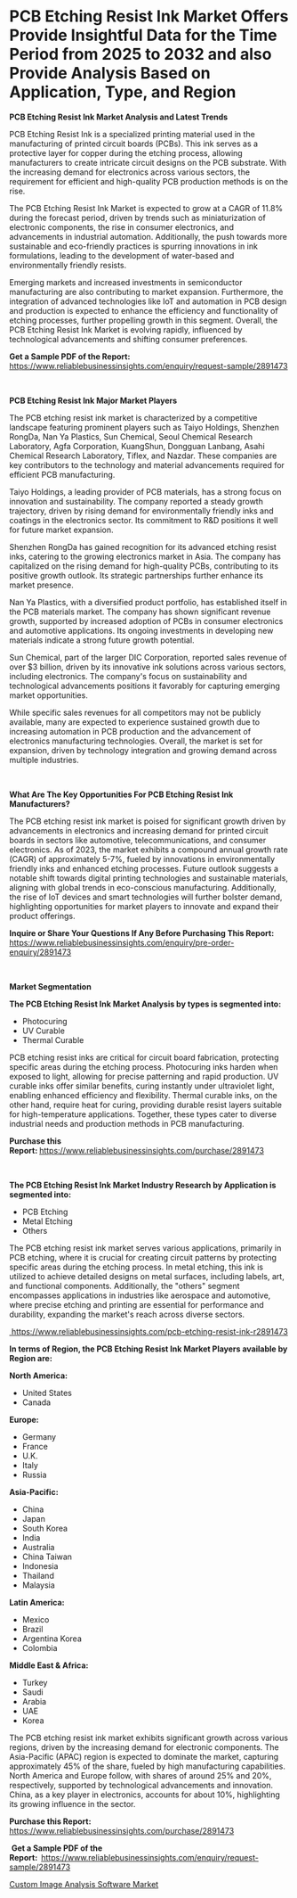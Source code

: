<p><h1>PCB Etching Resist Ink Market Offers Provide Insightful Data for the Time Period from 2025 to 2032 and also Provide Analysis Based on Application, Type, and Region</h1></p><p><strong>PCB Etching Resist Ink Market Analysis and Latest Trends</strong></p>
<p><p>PCB Etching Resist Ink is a specialized printing material used in the manufacturing of printed circuit boards (PCBs). This ink serves as a protective layer for copper during the etching process, allowing manufacturers to create intricate circuit designs on the PCB substrate. With the increasing demand for electronics across various sectors, the requirement for efficient and high-quality PCB production methods is on the rise.</p><p>The PCB Etching Resist Ink Market is expected to grow at a CAGR of 11.8% during the forecast period, driven by trends such as miniaturization of electronic components, the rise in consumer electronics, and advancements in industrial automation. Additionally, the push towards more sustainable and eco-friendly practices is spurring innovations in ink formulations, leading to the development of water-based and environmentally friendly resists. </p><p>Emerging markets and increased investments in semiconductor manufacturing are also contributing to market expansion. Furthermore, the integration of advanced technologies like IoT and automation in PCB design and production is expected to enhance the efficiency and functionality of etching processes, further propelling growth in this segment. Overall, the PCB Etching Resist Ink Market is evolving rapidly, influenced by technological advancements and shifting consumer preferences.</p></p>
<p><strong>Get a Sample PDF of the Report:&nbsp;</strong> <a href="https://www.reliablebusinessinsights.com/enquiry/request-sample/2891473?utm_campaign=2319&utm_medium=2&utm_source=Github&utm_content=ia&utm_term=14032025&utm_id=pcb-etching-resist-ink">https://www.reliablebusinessinsights.com/enquiry/request-sample/2891473</a></p>
<p>&nbsp;</p>
<p><strong>PCB Etching Resist Ink Major Market Players</strong></p>
<p><p>The PCB etching resist ink market is characterized by a competitive landscape featuring prominent players such as Taiyo Holdings, Shenzhen RongDa, Nan Ya Plastics, Sun Chemical, Seoul Chemical Research Laboratory, Agfa Corporation, KuangShun, Dongguan Lanbang, Asahi Chemical Research Laboratory, Tiflex, and Nazdar. These companies are key contributors to the technology and material advancements required for efficient PCB manufacturing.</p><p>Taiyo Holdings, a leading provider of PCB materials, has a strong focus on innovation and sustainability. The company reported a steady growth trajectory, driven by rising demand for environmentally friendly inks and coatings in the electronics sector. Its commitment to R&D positions it well for future market expansion.</p><p>Shenzhen RongDa has gained recognition for its advanced etching resist inks, catering to the growing electronics market in Asia. The company has capitalized on the rising demand for high-quality PCBs, contributing to its positive growth outlook. Its strategic partnerships further enhance its market presence.</p><p>Nan Ya Plastics, with a diversified product portfolio, has established itself in the PCB materials market. The company has shown significant revenue growth, supported by increased adoption of PCBs in consumer electronics and automotive applications. Its ongoing investments in developing new materials indicate a strong future growth potential.</p><p>Sun Chemical, part of the larger DIC Corporation, reported sales revenue of over $3 billion, driven by its innovative ink solutions across various sectors, including electronics. The company's focus on sustainability and technological advancements positions it favorably for capturing emerging market opportunities.</p><p>While specific sales revenues for all competitors may not be publicly available, many are expected to experience sustained growth due to increasing automation in PCB production and the advancement of electronics manufacturing technologies. Overall, the market is set for expansion, driven by technology integration and growing demand across multiple industries.</p></p>
<p>&nbsp;</p>
<p><strong>What Are The Key Opportunities For PCB Etching Resist Ink Manufacturers?</strong></p>
<p><p>The PCB etching resist ink market is poised for significant growth driven by advancements in electronics and increasing demand for printed circuit boards in sectors like automotive, telecommunications, and consumer electronics. As of 2023, the market exhibits a compound annual growth rate (CAGR) of approximately 5-7%, fueled by innovations in environmentally friendly inks and enhanced etching processes. Future outlook suggests a notable shift towards digital printing technologies and sustainable materials, aligning with global trends in eco-conscious manufacturing. Additionally, the rise of IoT devices and smart technologies will further bolster demand, highlighting opportunities for market players to innovate and expand their product offerings.</p></p>
<p><strong>Inquire or Share Your Questions If Any Before Purchasing This Report:</strong> <a href="https://www.reliablebusinessinsights.com/enquiry/pre-order-enquiry/2891473?utm_campaign=2319&utm_medium=2&utm_source=Github&utm_content=ia&utm_term=14032025&utm_id=pcb-etching-resist-ink">https://www.reliablebusinessinsights.com/enquiry/pre-order-enquiry/2891473</a></p>
<p>&nbsp;</p>
<p><strong>Market Segmentation</strong></p>
<p><strong>The PCB Etching Resist Ink Market Analysis by types is segmented into:</strong></p>
<p><ul><li>Photocuring</li><li>UV Curable</li><li>Thermal Curable</li></ul></p>
<p><p>PCB etching resist inks are critical for circuit board fabrication, protecting specific areas during the etching process. Photocuring inks harden when exposed to light, allowing for precise patterning and rapid production. UV curable inks offer similar benefits, curing instantly under ultraviolet light, enabling enhanced efficiency and flexibility. Thermal curable inks, on the other hand, require heat for curing, providing durable resist layers suitable for high-temperature applications. Together, these types cater to diverse industrial needs and production methods in PCB manufacturing.</p></p>
<p><strong>Purchase this Report:&nbsp;</strong><a href="https://www.reliablebusinessinsights.com/purchase/2891473?utm_campaign=2319&utm_medium=2&utm_source=Github&utm_content=ia&utm_term=14032025&utm_id=pcb-etching-resist-ink">https://www.reliablebusinessinsights.com/purchase/2891473</a></p>
<p>&nbsp;</p>
<p><strong>The PCB Etching Resist Ink Market Industry Research by Application is segmented into:</strong></p>
<p><ul><li>PCB Etching</li><li>Metal Etching</li><li>Others</li></ul></p>
<p><p>The PCB etching resist ink market serves various applications, primarily in PCB etching, where it is crucial for creating circuit patterns by protecting specific areas during the etching process. In metal etching, this ink is utilized to achieve detailed designs on metal surfaces, including labels, art, and functional components. Additionally, the "others" segment encompasses applications in industries like aerospace and automotive, where precise etching and printing are essential for performance and durability, expanding the market's reach across diverse sectors.</p></p>
<p><a href="https://www.reliablebusinessinsights.com/pcb-etching-resist-ink-r2891473?utm_campaign=2319&utm_medium=2&utm_source=Github&utm_content=ia&utm_term=14032025&utm_id=pcb-etching-resist-ink">&nbsp;https://www.reliablebusinessinsights.com/pcb-etching-resist-ink-r2891473</a></p>
<p><strong>In terms of Region, the PCB Etching Resist Ink Market Players available by Region are:</strong></p>
<p>
    <p> <strong> North America: </strong>
        <ul>
            <li>United States</li>
            <li>Canada</li>
        </ul>
        </p> 
    <p> <strong> Europe: </strong>
        <ul>
            <li>Germany</li>
            <li>France</li>
            <li>U.K.</li>
            <li>Italy</li>
            <li>Russia</li>
        </ul>
        </p> 
    <p> <strong> Asia-Pacific: </strong>
        <ul>
            <li>China</li>
            <li>Japan</li>
            <li>South Korea</li>
            <li>India</li>
            <li>Australia</li>
            <li>China Taiwan</li>
            <li>Indonesia</li>
            <li>Thailand</li>
            <li>Malaysia</li>
        </ul>
        </p> 
    <p> <strong> Latin America: </strong>
        <ul>
            <li>Mexico</li>
            <li>Brazil</li>
            <li>Argentina Korea</li>
            <li>Colombia</li>
        </ul>
        </p> 
    <p> <strong> Middle East & Africa: </strong>
        <ul>
            <li>Turkey</li>
            <li>Saudi</li>
            <li>Arabia</li>
            <li>UAE</li>
            <li>Korea</li>
        </ul>
    </p>
    </p>
<p><p>The PCB etching resist ink market exhibits significant growth across various regions, driven by the increasing demand for electronic components. The Asia-Pacific (APAC) region is expected to dominate the market, capturing approximately 45% of the share, fueled by high manufacturing capabilities. North America and Europe follow, with shares of around 25% and 20%, respectively, supported by technological advancements and innovation. China, as a key player in electronics, accounts for about 10%, highlighting its growing influence in the sector.</p></p>
<p><strong>Purchase this Report: </strong><a href="https://www.reliablebusinessinsights.com/purchase/2891473?utm_campaign=2319&utm_medium=2&utm_source=Github&utm_content=ia&utm_term=14032025&utm_id=pcb-etching-resist-ink">https://www.reliablebusinessinsights.com/purchase/2891473</a></p>
<p>&nbsp;<strong>Get a Sample PDF of the Report:&nbsp;&nbsp;</strong><a href="https://www.reliablebusinessinsights.com/enquiry/request-sample/2891473?utm_campaign=2319&utm_medium=2&utm_source=Github&utm_content=ia&utm_term=14032025&utm_id=pcb-etching-resist-ink">https://www.reliablebusinessinsights.com/enquiry/request-sample/2891473</a></p>
<p><strong></strong></p>
<p><p><a href="https://github.com/oslieselotte2192/Market-Research-Report-List-1/blob/main/custom-image-analysis-software-market.md?utm_campaign=2319&utm_medium=2&utm_source=Github&utm_content=ia&utm_term=14032025&utm_id=pcb-etching-resist-ink">Custom Image Analysis Software Market</a></p></p>